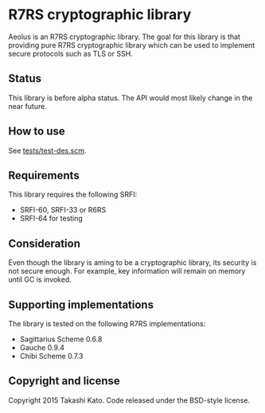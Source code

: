 R7RS cryptographic library
==========================

Aeolus is an R7RS cryptographic library. The goal for this library is that
providing pure R7RS cryptographic library which can be used to implement
secure protocols such as TLS or SSH.

Status
------

This library is before alpha status. The API would most likely change
in the near future.

How to use
----------

See [tests/test-des.scm](tests/test-des.scm).


Requirements
------------

This library requires the following SRFI:

- SRFI-60, SRFI-33 or R6RS
- SRFI-64 for testing

Consideration
-------------

Even though the library is aming to be a cryptographic library, its security
is not secure enough. For example, key information will remain on memory
until GC is invoked.

Supporting implementations
--------------------------

The library is tested on the following R7RS implementations:

- Sagittarius Scheme 0.6.8
- Gauche 0.9.4
- Chibi Scheme 0.7.3

Copyright and license
---------------------

Copyright 2015 Takashi Kato. Code released under the BSD-style license.
